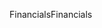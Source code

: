 <span data-ttu-id="768ca-101">Financials</span><span class="sxs-lookup"><span data-stu-id="768ca-101">Financials</span></span>